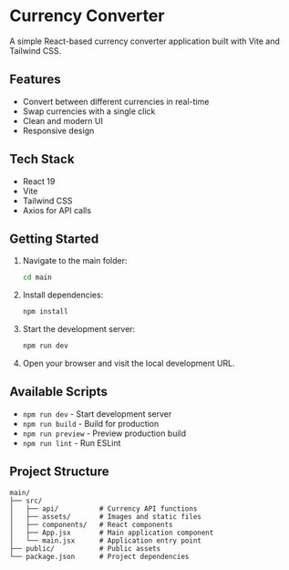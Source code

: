 # Currency Converter

A simple React-based currency converter application built with Vite and Tailwind CSS.

## Features

- Convert between different currencies in real-time
- Swap currencies with a single click
- Clean and modern UI
- Responsive design

## Tech Stack

- React 19
- Vite
- Tailwind CSS
- Axios for API calls

## Getting Started

1. Navigate to the main folder:
   ```bash
   cd main
   ```

2. Install dependencies:
   ```bash
   npm install
   ```

3. Start the development server:
   ```bash
   npm run dev
   ```

4. Open your browser and visit the local development URL.

## Available Scripts

- `npm run dev` - Start development server
- `npm run build` - Build for production
- `npm run preview` - Preview production build
- `npm run lint` - Run ESLint

## Project Structure

```
main/
├── src/
│   ├── api/          # Currency API functions
│   ├── assets/       # Images and static files
│   ├── components/   # React components
│   ├── App.jsx       # Main application component
│   └── main.jsx      # Application entry point
├── public/           # Public assets
└── package.json      # Project dependencies
```